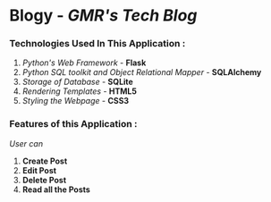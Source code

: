 # Blogy - *GMR's Tech Blog*

### Technologies Used In This Application :

1) *Python's Web Framework* - **Flask**
2) *Python SQL toolkit and Object Relational Mapper* - **SQLAlchemy**
3) *Storage of Database* - **SQLite** 
4) *Rendering Templates* - **HTML5**
5) *Styling the Webpage* - **CSS3**

### Features of this Application :

*User can*
1) **Create Post**
2) **Edit Post**
3) **Delete Post**
4) **Read all the Posts**
